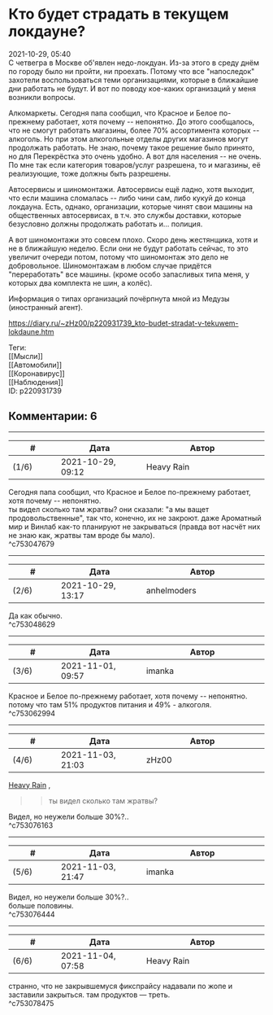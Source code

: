 Кто будет страдать в текущем локдауне?
======================================

  
2021-10-29, 05:40  
 С четвегра в Москве об'явлен недо-локдуан. Из-за этого в среду днём по городу было ни пройти, ни проехать. Потому что все "напоследок" захотели воспользоваться теми организациями, которые в ближайшие дни работать не будут. И вот по поводу кое-каких организаций у меня возникли вопросы.   
   
 Алкомаркеты. Сегодня папа сообщил, что Красное и Белое по-прежнему работает, хотя почему -- непонятно. До этого сообщалось, что не смогут работать магазины, более 70% ассортимента которых -- алкоголь. Но при этом алкогольные отделы других магазинов могут продолжать работать. Не знаю, почему такое решение было принято, но для Перекрёстка это очень удобно. А вот для населения -- не очень. По мне так если категория товаров/услуг разрешена, то и магазины, её реализующие, тоже должны быть разрешены.   
   
 Автосервисы и шиномонтажи. Автосервисы ещё ладно, хотя выходит, что если машина сломалась -- либо чини сам, либо кукуй до конца локдауна. Есть, однако, организации, которые чинят свои машины на общественных автосервисах, в т.ч. это службы доставки, которые безусловно должны продолжать работать и... полиция.   
   
 А вот шиномонтажи это совсем плохо. Скоро день жестянщика, хотя и не в ближайшую неделю. Если они не будут работать сейчас, то это увеличит очереди потом, потому что шиномонтаж это дело не добровольное. Шиномонтажам в любом случае придётся "переработать" все машины. (кроме особо запасливых типа меня, у которых два комплекта не шин, а колёс).   
   
 Информация о типах организаций почёрпнута мной из Медузы (иностранный агент).   
  
<https://diary.ru/~zHz00/p220931739_kto-budet-stradat-v-tekuwem-lokdaune.htm>  
  
Теги:  
[[Мысли]]  
[[Автомобили]]  
[[Коронавирус]]  
[[Наблюдения]]  
ID: p220931739  


Комментарии: 6
--------------

  


---



|         #         |              Дата              |                     Автор                     |           ID           |
| --- | --- | --- | --- |
| (1/6) | 2021-10-29, 09:12 | Heavy Rain | c753047679 |

  
  Сегодня папа сообщил, что Красное и Белое по-прежнему работает, хотя почему -- непонятно.    
 ты видел сколько там жратвы? они сказали: "а мы ващет продовольственные", так что, конечно, их не закроют. даже Ароматный мир и Винлаб как-то планируют не закрываться (правда вот насчёт них не знаю как, жратвы там вроде бы мало).   
 ^c753047679

---



|         #         |              Дата              |                     Автор                     |           ID           |
| --- | --- | --- | --- |
| (2/6) | 2021-10-29, 13:17 | anhelmoders | c753048629 |

  
 Да как обычно.   
 ^c753048629

---



|         #         |              Дата              |                     Автор                     |           ID           |
| --- | --- | --- | --- |
| (3/6) | 2021-11-01, 09:57 | imanka | c753062994 |

  
  Красное и Белое по-прежнему работает, хотя почему -- непонятно.    
 потому что там 51% продуктов питания и 49% - алкоголя.   
 ^c753062994

---



|         #         |              Дата              |                     Автор                     |           ID           |
| --- | --- | --- | --- |
| (4/6) | 2021-11-03, 21:03 | zHz00 | c753076163 |

  
  [Heavy Rain](https://kogacz.diary.ru "emotional weather report")  ,   
 >>ты видел сколько там жратвы?   
   
 Видел, но неужели больше 30%?..   
 ^c753076163

---



|         #         |              Дата              |                     Автор                     |           ID           |
| --- | --- | --- | --- |
| (5/6) | 2021-11-03, 21:47 | imanka | c753076444 |

  
  Видел, но неужели больше 30%?..    
 больше половины.   
 ^c753076444

---



|         #         |              Дата              |                     Автор                     |           ID           |
| --- | --- | --- | --- |
| (6/6) | 2021-11-04, 07:58 | Heavy Rain | c753078475 |

  
 странно, что не закрывшемуся фикспрайсу надавали по жопе и заставили закрыться. там продуктов — треть.   
 ^c753078475